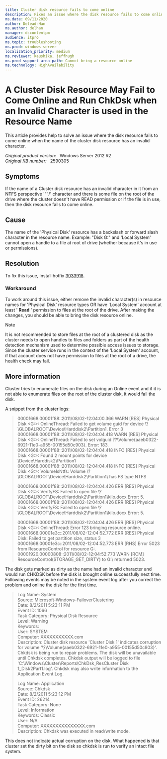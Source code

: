 ```yaml
---
title: Cluster disk resource fails to come online
description: Fixes an issue where the disk resource fails to come online when the name of the cluster disk resource has an invalid character.
ms.date: 09/11/2020
author: Delead-Han
ms.author: delhan
manager: dscontentpm
audience: itpro
ms.topic: troubleshooting
ms.prod: windows-server
localization_priority: medium
ms.reviewer: kaushika, jeffhugh
ms.prod-support-area-path: Cannot bring a resource online
ms.technology: HighAvailability
---
```

# A Cluster Disk Resource May Fail to Come Online and Run ChkDsk when an Invalid Character is used in the Resource Name

This article provides help to solve an issue where the disk resource fails to come online when the name of the cluster disk resource has an invalid character.

_Original product version:_ &nbsp; Windows Server 2012 R2  
_Original KB number:_ &nbsp; 2590305

## Symptoms

If the name of a Cluster disk resource has an invalid character in it from an NTFS perspective '\' '/' character and there is some file on the root of the drive where the cluster doesn't have READ permission or if the file is in use, then the disk resource fails to come online. 

## Cause

The name of the 'Physical Disk' resource has a backslash or forward slash character in the resource name. Example: "Disk G:\" and 'Local System' cannot open a handle to a file at root of drive (whether because it's in use or permissions). 

## Resolution

To fix this issue, install hotfix [3033918](https://support.microsoft.com/kb/3033918). 

### Workaround  

To work around this issue, either remove the invalid character(s) in resource names for 'Physical Disk' resource types OR have 'Local System' account at least ' **Read** ' permission to files at the root of the drive. After making the changes, you should be able to bring the disk resource online.  

> [!NOTE]
> It is not recommended to store files at the root of a clustered disk as the cluster needs to open handles to files and folders as part of the health detection mechanism used to determine possible access issues to storage. Since the cluster service runs in the context of the 'Local System' account, if that account does not have permission to files at the root of a drive, the health check may fail.  

## More information

Cluster tries to enumerate files on the disk during an Online event and if it is not able to enumerate files on the root of the cluster disk, it would fail the disk.  

A snippet from the cluster logs:  

> 00001668.00001f88::2011/08/02-12:04:00.366 WARN [RES] Physical Disk <G:\>: OnlineThread: Failed to get volume guid for device \\?\GLOBALROOT\Device\Harddisk2\Partition1\. Error 3  
00001668.00001f88::2011/08/02-12:04:04.418 WARN [RES] Physical Disk <G:\>: OnlineThread: Failed to set volguid \??\Volume{aaeb0322-6921-11e0-a955-00155d50c903}. Error: 183.  
00001668.00001f88::2011/08/02-12:04:04.418 INFO [RES] Physical Disk <G:\>: Found 2 mount points for device \Device\Harddisk2\Partition1  
00001668.00001f88::2011/08/02-12:04:04.418 INFO [RES] Physical Disk <G:\>: VolumeIsNtfs: Volume \\?\GLOBALROOT\Device\Harddisk2\Partition1\ has FS type NTFS  
>
> 00001668.00001f88::2011/08/02-12:04:04.426 ERR [RES] Physical Disk <G:\>: VerifyFS: Failed to open file \\?\GLOBALROOT\Device\Harddisk2\Partition1\kilo.docx Error: 5.  
00001668.00001f88::2011/08/02-12:04:04.426 ERR [RES] Physical Disk <G:\>: VerifyFS: Failed to open file \\?\GLOBALROOT\Device\Harddisk2\Partition1\kilo.docx Error: 5.
>
> 00001668.00001f88::2011/08/02-12:04:04.426 ERR [RES] Physical Disk <G:\>: OnlineThread: Error 123 bringing resource online.  
00001668.00001e3c::2011/08/02-12:04:52.772 ERR [RES] Physical Disk: Failed to get partition size, status 3  
00001668.00001e3c::2011/08/02-12:04:52.773 ERR [RHS] Error 5023 from ResourceControl for resource G:\.  
00001920.00000808::2011/08/02-12:04:52.773 WARN [RCM] ResourceControl(STORAGE_GET_DIRTY) to G:\ returned 5023.  

The disk gets marked as dirty as the name had an invalid character and would run CHKDSK before the disk is brought online successfully next time. Following events may be noted in the system event log after you correct the problem and online the disk for the first time.  

> Log Name: System  
Source: Microsoft-Windows-FailoverClustering  
Date: 8/2/2011 5:23:11 PM  
Event ID: 1066  
Task Category: Physical Disk Resource  
Level: Warning  
Keywords:  
User: SYSTEM  
Computer: XXXXXXXXXXX.com  
Description: Cluster disk resource 'Cluster Disk 1' indicates corruption for volume '\\?\Volume{aaeb0322-6921-11e0-a955-00155d50c903}'. Chkdsk is being run to repair problems. The disk will be unavailable until Chkdsk completes. Chkdsk output will be logged to file 'C:\Windows\Cluster\Reports\ChkDsk_ResCluster Disk 1_Disk2Part1.log'. Chkdsk may also write information to the Application Event Log.
>
> Log Name: Application  
Source: Chkdsk  
Date: 8/2/2011 5:23:12 PM  
Event ID: 26214  
Task Category: None  
Level: Information  
Keywords: Classic  
User: N/A  
Computer: XXXXXXXXXXXXXXX.com  
Description: Chkdsk was executed in read/write mode. 

This does not indicate actual corruption on the disk. What happened is that cluster set the dirty bit on the disk so chkdsk is run to verify an intact file system.
